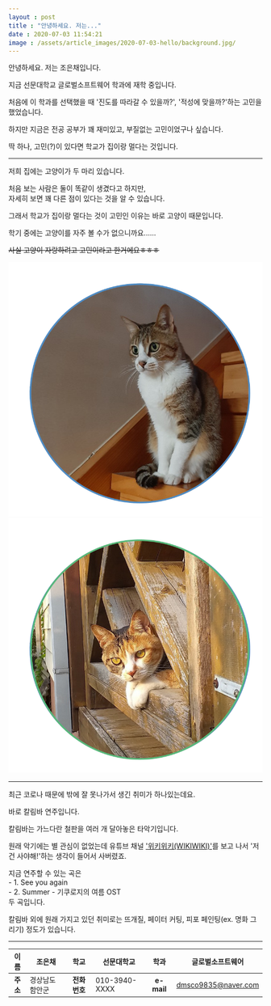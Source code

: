 ```yaml
---
layout : post
title : "안녕하세요. 저는..."
date : 2020-07-03 11:54:21
image : /assets/article_images/2020-07-03-hello/background.jpg/
---
```

안녕하세요. 저는 조은채입니다.  

지금 선문대학교 글로벌소프트웨어 학과에 재학 중입니다.  

처음에 이 학과를 선택했을 때 '진도를 따라갈 수 있을까?', '적성에 맞을까?'하는 고민을 했었습니다.  

하지만 지금은 전공 공부가 꽤 재미있고, 부질없는 고민이었구나 싶습니다.  

딱 하나, 고민(?)이 있다면 학교가 집이랑 멀다는 것입니다.  

-----

저희 집에는 고양이가 두 마리 있습니다.  

처음 보는 사람은 둘이 똑같이 생겼다고 하지만,  
자세히 보면 꽤 다른 점이 있다는 것을 알 수 있습니다.  

그래서 학교가 집이랑 멀다는 것이 고민인 이유는 바로 고양이 때문입니다.  

학기 중에는 고양이를 자주 볼 수가 없으니까요......   

~~사실 고양이 자랑하려고 고민이라고 한거에요ㅎㅎㅎ~~

![쿠로](/assets/article_images/2020-07-03-hello/cat_1.png)
![에코](/assets/article_images/2020-07-03-hello/cat_2.png)


-----

최근 코로나 때문에 밖에 잘 못나가서 생긴 취미가 하나있는데요.  

바로 칼림바 연주입니다.  

칼림바는 가느다란 철판을 여러 개 달아놓은 타악기입니다.  

원래 악기에는 별 관심이 없었는데 유튜브 채널 ['위키위키(WIKIWIKI)'](https://www.youtube.com/user/WIKIWIKISHOP)를 보고 나서 '저건 사야해!'하는 생각이 들어서 사버렸죠.  


지금 연주할 수 있는 곡은  
    - 1. See you again   
    - 2. Summer - 기쿠로지의 여름 OST  
두 곡입니다.  


칼림바 외에 원래 가지고 있던 취미로는 뜨개질, 페이터 커팅, 피포 페인팅(ex. 명화 그리기) 정도가 있습니다.  

-----
  
|**이름**|조은채|**학교**|선문대학교|**학과**|글로벌소프트웨어|
|:------:|------|:------:|----------|:------:|----------------|
|**주소**|경상남도 함안군|**전화번호**|010-3940-XXXX|**e-mail**|dmsco9835@naver.com|

